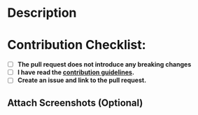 # Description
<!-- Explain here the changes your PR introduces and text to help us understand the context of this change. -->

# Contribution Checklist:
- [ ] **The pull request does not introduce any breaking changes**
- [ ] **I have read the [contribution guidelines](https://github.com/AthenZ/athenz/blob/master/CONTRIBUTING.md).**
- [ ] **Create an issue and link to the pull request.**

## Attach Screenshots (Optional) 

